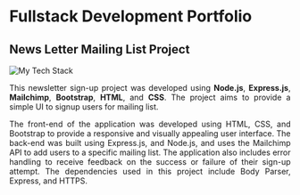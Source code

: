 # Fullstack Development Portfolio
## News Letter Mailing List Project
<img src="https://github-readme-tech-stack.vercel.app/api/cards?title=Technologies%20Used&align=center&lineCount=2&theme=github_dark&line1=node.js,node.js,4d600d;express,express,fde25a;mailchimp,mailchimp,0917c8;&line2=html,html,7c42f9;css,css,8f207a;" alt="My Tech Stack" />

<div align="justify">

This newsletter sign-up project was developed using **Node.js**, **Express.js**, **Mailchimp**, **Bootstrap**, **HTML**, and **CSS**. The project aims to provide a simple UI to signup users for mailing list.

The front-end of the application was developed using HTML, CSS, and Bootstrap to provide a responsive and visually appealing user interface. The back-end was built using Express.js, and Node.js, and uses the Mailchimp API to add users to a specific mailing list. The application also includes error handling to receive feedback on the success or failure of their sign-up attempt. The dependencies used in this project include Body Parser, Express, and HTTPS.

</div>


